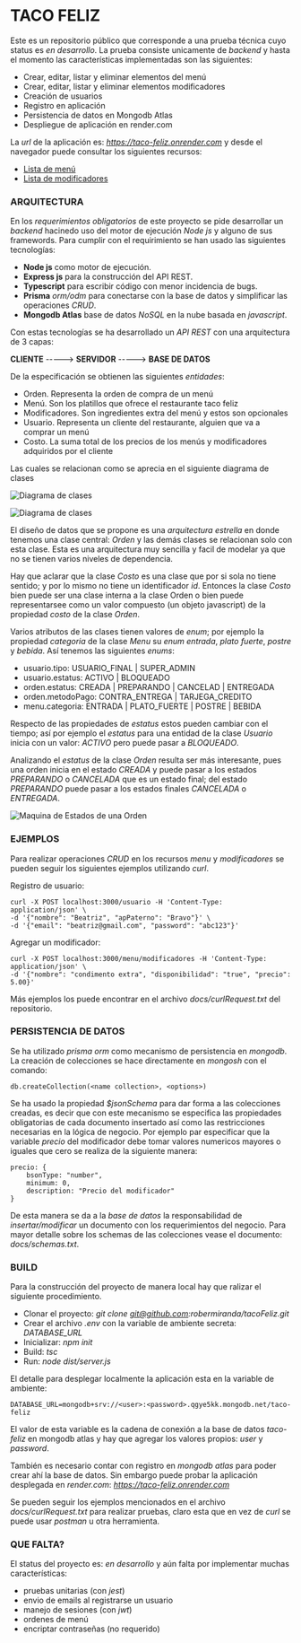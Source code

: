 # TACO FELIZ

Este es un repositorio público que corresponde a una prueba técnica cuyo status es *en desarrollo*. La prueba consiste unicamente de *backend* y hasta el momento las características implementadas son las siguientes:

- Crear, editar, listar y eliminar elementos del menú
- Crear, editar, listar y eliminar elementos modificadores
- Creación de usuarios
- Registro en aplicación
- Persistencia de datos en Mongodb Atlas
- Despliegue de aplicación en render.com

La *url* de la aplicación es: *https://taco-feliz.onrender.com* y desde el navegador puede consultar los siguientes recursos:

- [Lista de menú](https://taco-feliz.onrender.com/menu)
- [Lista de modificadores](https://taco-feliz.onrender.com/menu/modificadores)

### ARQUITECTURA

En los *requerimientos obligatorios* de este proyecto se pide desarrollar un *backend* hacinedo uso del motor de ejecución *Node js* y alguno de sus framewords. Para cumplir con el requirimiento se han usado las siguientes tecnologías:

- **Node js** como motor de ejecución.
- **Express js** para la construcción del API REST.
- **Typescript** para escribir código con menor incidencia de bugs.
- **Prisma** *orm/odm* para conectarse con la base de datos y simplificar las operaciones *CRUD*.
- **Mongodb Atlas** base de datos *NoSQL* en la nube basada en *javascript*.

Con estas tecnologías se ha desarrollado un *API REST* con una arquitectura de 3 capas:

**CLIENTE**  ----->  **SERVIDOR**  ----->  **BASE DE DATOS**

De la especificación se obtienen las siguientes *entidades*:

- Orden. Representa la orden de compra de un menú
- Menú. Son los platillos que ofrece el restaurante taco feliz
- Modificadores. Son ingredientes extra del menú y estos son opcionales
- Usuario. Representa un cliente del restaurante, alguien que va a comprar un menú
- Costo. La suma total de los precios de los menús y modificadores adquiridos por el cliente

Las cuales se relacionan como se aprecia en el siguiente diagrama de clases

![Diagrama de clases](https://drive.google.com/file/d/1rfFGLrfm1WWVYHCiKltlN93VT1sMw-AN/view)

<img src="https://drive.google.com/file/d/1rfFGLrfm1WWVYHCiKltlN93VT1sMw-AN/view" alt="Diagrama de clases" title="Diagrama de clases">


El diseño de datos que se propone es una *arquitectura estrella* en donde tenemos una clase central: *Orden* y las demás clases se relacionan solo con esta clase. Esta es una arquitectura muy sencilla y facil de modelar ya que no se tienen varios niveles de dependencia.

Hay que aclarar que la clase *Costo* es una clase que por si sola no tiene sentido; y por lo mismo no tiene un identificador *id*. Entonces la clase *Costo* bien puede ser una clase interna a la clase Orden o bien puede representarsee como un valor compuesto (un objeto javascript) de la propiedad *costo* de la clase *Orden*.

Varios atributos de las clases tienen valores de *enum*; por ejemplo la propiedad *categoria* de la clase *Menu* su *enum* *entrada*, *plato fuerte*, *postre* y  *bebida*. Así tenemos las siguientes *enums*:

- usuario.tipo: USUARIO_FINAL | SUPER_ADMIN
- usuario.estatus: ACTIVO | BLOQUEADO
- orden.estatus: CREADA | PREPARANDO | CANCELAD | ENTREGADA
- orden.metodoPago: CONTRA_ENTREGA | TARJEGA_CREDITO
- menu.categoria: ENTRADA | PLATO_FUERTE | POSTRE | BEBIDA

Respecto de las propiedades de *estatus* estos pueden cambiar con el tiempo; así por ejemplo el *estatus* para una entidad de la clase *Usuario* inicia con un valor: *ACTIVO* pero puede pasar a *BLOQUEADO*.

Analizando el *estatus* de la clase *Orden* resulta ser más interesante, pues una orden inicia en el estado *CREADA* y puede pasar a los estados *PREPARANDO* o *CANCELADA* que es un estado final; del estado *PREPARANDO* puede pasar a los estados finales *CANCELADA* o *ENTREGADA*.

![Maquina de Estados de una Orden](https://drive.google.com/file/d/1B-T-NVhLUrt2L_-62hCBA48RPGfGGm9Z/view)

### EJEMPLOS

Para realizar operaciones *CRUD* en los recursos *menu* y *modificadores* se pueden seguir los siguientes ejemplos utilizando *curl*.

Registro de usuario:
```
curl -X POST localhost:3000/usuario -H 'Content-Type: application/json' \
-d '{"nombre": "Beatriz", "apPaterno": "Bravo"}' \
-d '{"email": "beatriz@gmail.com", "password": "abc123"}'
```

Agregar un modificador:
```
curl -X POST localhost:3000/menu/modificadores -H 'Content-Type: application/json' \
-d '{"nombre": "condimento extra", "disponibilidad": "true", "precio": 5.00}'
```

Más ejemplos los puede encontrar en el archivo *docs/curlRequest.txt* del repositorio.

### PERSISTENCIA DE DATOS

Se ha utilizado *prisma orm* como mecanismo de persistencia en *mongodb*. La creación de colecciones se hace directamente en *mongosh* con el comando: 

`db.createCollection(<name collection>, <options>)`

Se ha usado la propiedad *$jsonSchema* para dar forma a las colecciones creadas, es decir que con este mecanismo se especifica las propiedades obligatorias de cada documento insertado así como las restricciones necesarias en la lógica de negocio. Por ejemplo par especificar que la variable *precio* del modificador debe tomar valores numericos mayores o iguales que cero se realiza de la siguiente manera:

```
precio: {
	bsonType: "number",
	minimum: 0,
    description: "Precio del modificador"
}
```

De esta manera se da a la *base de datos* la responsabilidad de *insertar/modificar* un documento con los requerimientos del negocio. Para mayor detalle sobre los schemas de las colecciones vease el documento: *docs/schemas.txt*.

### BUILD

Para la construcción del proyecto de manera local hay que ralizar el siguiente procedimiento.

- Clonar el proyecto: *git clone git@github.com:robermiranda/tacoFeliz.git*
- Crear el archivo *.env* con la variable de ambiente secreta: *DATABASE_URL*
- Inicializar: *npm init*
- Build: *tsc*
- Run: *node dist/server.js*

El detalle para desplegar localmente la aplicación esta en la variable de ambiente:

`DATABASE_URL=mongodb+srv://<user>:<password>.qgye5kk.mongodb.net/taco-feliz`

El valor de esta variable es la cadena de conexión a la base de datos *taco-feliz* en mongodb atlas y hay que agregar los valores propios: *user*  y *password*.

También es necesario contar con registro en *mongodb atlas* para poder crear ahí la base de datos. Sin embargo puede probar la aplicación desplegada en *render.com*: *https://taco-feliz.onrender.com*

Se pueden seguir los ejemplos mencionados en el archivo *docs/curlRequest.txt* para realizar pruebas, claro esta que en vez de *curl* se puede usar *postman* u otra herramienta.


### QUE FALTA?

El status del proyecto es: *en desarrollo* y aún falta por implementar muchas características:

- pruebas unitarias (con *jest*)
- envio de emails al registrarse un usuario
- manejo de sesiones (con *jwt*)
- ordenes de menú
- encriptar contraseñas (no requerido)



